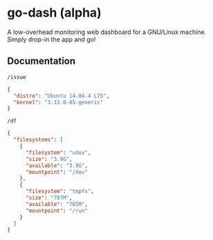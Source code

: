 # go-dash (alpha)

A low-overhead monitoring web dashboard for a GNU/Linux machine. Simply 
drop-in the app and go!


## Documentation

`/issue`
```json
{
  "distro": "Ubuntu 14.04.4 LTS",
  "kernel": "3.13.0-85-generic"
}
```

`/df`
```json
{
  "filesystems": [
    {
      "filesystem": "udev",
      "size": "3.9G",
      "available": "3.9G",
      "mountpoint": "/dev"
    },
    {
      "filesystem": "tmpfs",
      "size": "787M",
      "available": "785M",
      "mountpoint": "/run"
    }
  ]
}
```
